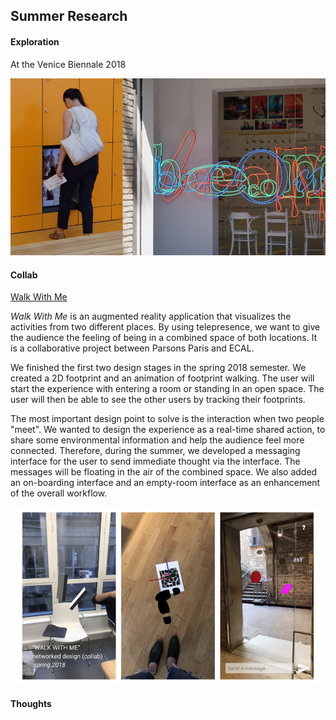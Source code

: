 ## Summer Research
#### Exploration
At the Venice Biennale 2018

![alt text](Assets/biennale.png "Biennale 2018")

#### Collab 
[Walk With Me](https://github.com/nathanvogel/walk-with-me)

*Walk With Me* is an augmented reality application that visualizes the activities from two different places. By using telepresence, we want to give the audience the feeling of being in a combined space of both locations. It is a collaborative project between Parsons Paris and ECAL. 

We finished the first two design stages in the spring 2018 semester. We created a 2D footprint and an animation of footprint walking. The user will start the experience with entering a room or standing in an open space. The user will then be able to see the other users by tracking their footprints. 

The most important design point to solve is the interaction when two people "meet". We wanted to design the experience as a real-time shared action, to share some environmental information and help the audience feel more connected. Therefore, during the summer, we developed a messaging interface for the user to send immediate thought via the interface. The messages will be floating in the air of the combined space. We also added an on-boarding interface and an empty-room interface as an enhancement of the overall workflow. 

![alt text](Assets/walkwithme.png "Walk With Me")
#### Thoughts